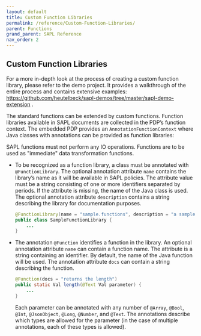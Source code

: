 ```yaml
---
layout: default
title: Custom Function Libraries
permalink: /reference/Custom-Function-Libraries/
parent: Functions
grand_parent: SAPL Reference
nav_order: 2
---
```


## Custom Function Libraries

For a more in-depth look at the process of creating a custom function library, please refer to the demo project. It provides a walkthrough of the entire process and contains extensive examples: <https://github.com/heutelbeck/sapl-demos/tree/master/sapl-demo-extension> .

The standard functions can be extended by custom functions. Function libraries available in SAPL documents are collected in the PDP’s function context. The embedded PDP provides an `AnnotationFunctionContext` where Java classes with annotations can be provided as function libraries:

SAPL functions must not perform any IO operations. Functions are to be used as "immediate" data transformation functions.

- To be recognized as a function library, a class must be annotated with `@FunctionLibrary`. The optional annotation attribute `name` contains the library’s name as it will be available in SAPL policies. The attribute value must be a string consisting of one or more identifiers separated by periods. If the attribute is missing, the name of the Java class is used. The optional annotation attribute `description` contains a string describing the library for documentation purposes.

  ```java
  @FunctionLibrary(name = "sample.functions", description = "a sample library")
  public class SampleFunctionLibrary {
      ...
  }
  ```
- The annotation `@Function` identifies a function in the library. An optional annotation attribute `name` can contain a function name. The attribute is a string containing an identifier. By default, the name of the Java function will be used. The annotation attribute `docs` can contain a string describing the function.

  ```java
  @Function(docs = "returns the length")
  public static Val length(@Text Val parameter) {
      ...
  }
  ```

  Each parameter can be annotated with any number of `@Array`, `@Bool`, `@Int`, `@JsonObject`, `@Long`, `@Number`, and `@Text`. The annotations describe which types are allowed for the parameter (in the case of multiple annotations, each of these types is allowed).
